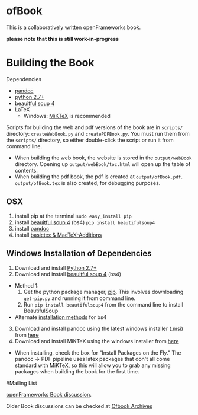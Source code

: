 ofBook
======

This is a collaboratively written openFrameworks book.  

**please note that this is still work-in-progress**


# Building the Book

Dependencies

- [pandoc](http://johnmacfarlane.net/pandoc/)
- [python 2.7+](https://www.python.org/)
- [beauitful soup 4](http://www.crummy.com/software/BeautifulSoup/) 
- LaTeX 
  - Windows: [MiKTeX](http://miktex.org/) is recommended 

Scripts for building the web and pdf versions of the book are in `scripts/` directory: `createWebBook.py` and `createPDFBook.py`.  You must run them from the `scripts/` directory, so either double-click the script or run it from command line.
- When building the web book, the website is stored in the `output/webBook` directory.  Opening up `output/webBook/toc.html` will open up the table of contents.
- When building the pdf book, the pdf is created at `output/ofBook.pdf`. `output/ofBook.tex` is also created, for debugging purposes.

## OSX
1. install pip at the terminal ```sudo easy_install pip```
2. install [beauitful soup 4](http://www.crummy.com/software/BeautifulSoup/) (bs4) `pip install beautifulsoup4`
3. install [pandoc](https://github.com/jgm/pandoc/releases)
4. install [basictex & MacTeX-Additions](http://www.tug.org/mactex/morepackages.html)

## Windows Installation of Dependencies
1. Download and install [Python 2.7+](https://www.python.org/)
2. Download and install [beauitful soup 4](http://www.crummy.com/software/BeautifulSoup/) (bs4)
  - Method 1: 
    1. Get the python package manager, [pip](https://pip.pypa.io/en/latest/installing.html).  This involves downloading `get-pip.py` and running it from command line.
    2. Run `pip install beautifulsoup4` from the command line to install BeautifulSoup
  - Alternate [installation methods](http://www.crummy.com/software/BeautifulSoup/bs4/doc/#installing-beautiful-soup) for bs4
3. Download and install pandoc using the latest windows installer (.msi) from [here](https://github.com/jgm/pandoc/releases)
4. Download and install MiKTeX using the windows installer from [here](http://miktex.org/download)
  - When installing, check the box for "Install Packages on the Fly."  The pandoc -> PDF pipeline uses latex packages that don't all come standard with MiKTeX, so this will allow you to grab any missing packages when building the book for the first time.



#Mailing List

[openFrameworks Book discussion](http://dev.openframeworks.cc/listinfo.cgi/ofbook-openframeworks.cc).

Older Book discussions can be checked at [Ofbook Archives](http://dev.openframeworks.cc/private.cgi/ofbook-openframeworks.cc/)
